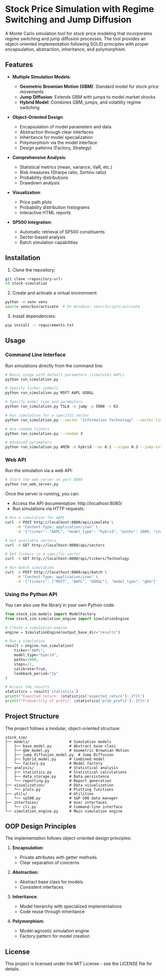 # Stock Price Simulation with Regime Switching and Jump Diffusion

A Monte Carlo simulation tool for stock price modeling that incorporates regime switching and jump diffusion processes. The tool provides an object-oriented implementation following SOLID principles with proper encapsulation, abstraction, inheritance, and polymorphism.

## Features

- **Multiple Simulation Models**:
  - **Geometric Brownian Motion (GBM)**: Standard model for stock price movements
  - **Jump Diffusion**: Extends GBM with jumps to model market shocks
  - **Hybrid Model**: Combines GBM, jumps, and volatility regime switching

- **Object-Oriented Design**:
  - Encapsulation of model parameters and data
  - Abstraction through clear interfaces
  - Inheritance for model specialization
  - Polymorphism via the model interface
  - Design patterns (Factory, Strategy)

- **Comprehensive Analysis**:
  - Statistical metrics (mean, variance, VaR, etc.)
  - Risk measures (Sharpe ratio, Sortino ratio)
  - Probability distributions
  - Drawdown analysis

- **Visualization**:
  - Price path plots
  - Probability distribution histograms
  - Interactive HTML reports

- **SP500 Integration**:
  - Automatic retrieval of SP500 constituents
  - Sector-based analysis
  - Batch simulation capabilities

## Installation

1. Clone the repository:
```bash
git clone <repository-url>
cd stock-simulation
```

2. Create and activate a virtual environment:
```bash
python -m venv venv
source venv/bin/activate  # On Windows: venv\Scripts\activate
```

3. Install dependencies:
```bash
pip install -r requirements.txt
```

## Usage

### Command Line Interface

Run simulations directly from the command line:

```bash
# Basic usage with default parameters (simulates AAPL)
python run_simulation.py

# Specify ticker symbols
python run_simulation.py MSFT AAPL GOOGL

# Specify model type and parameters
python run_simulation.py TSLA -m jump -p 5000 -s 63

# Run simulation for a specific sector
python run_simulation.py --sector "Information Technology" --sector-limit 5

# Use random tickers
python run_simulation.py --random 3

# Advanced parameters
python run_simulation.py AMZN -m hybrid --mu 0.1 --sigma 0.3 --jump-intensity 15
```

### Web API

Run the simulation via a web API:

```bash
# Start the web server on port 8080
python run_web_server.py
```

Once the server is running, you can:

- Access the API documentation: http://localhost:8080/
- Run simulations via HTTP requests:

```bash
# Run a simulation for AAPL
curl -X POST http://localhost:8080/api/simulate \
     -H "Content-Type: application/json" \
     -d '{"ticker": "AAPL", "model_type": "hybrid", "paths": 1000, "steps": 21}'

# Get available sectors
curl -X GET http://localhost:8080/api/sectors

# Get tickers in a specific sector
curl -X GET http://localhost:8080/api/tickers/Technology

# Run batch simulation
curl -X POST http://localhost:8080/api/batch \
     -H "Content-Type: application/json" \
     -d '{"tickers": ["MSFT", "AAPL", "GOOGL"], "model_type": "gbm"}'
```

### Using the Python API

You can also use the library in your own Python code:

```python
from stock_sim.models import ModelFactory
from stock_sim.simulation_engine import SimulationEngine

# Create a simulation engine
engine = SimulationEngine(output_base_dir="results")

# Run a simulation
result = engine.run_simulation(
    ticker="AAPL",
    model_type="hybrid",
    paths=1000,
    steps=21,
    calibrate=True,
    lookback_period="2y"
)

# Access the results
statistics = result['statistics']
print(f"Expected return: {statistics['expected_return']:.2f}%")
print(f"Probability of profit: {statistics['prob_profit']:.2f}%")
```

## Project Structure

The project follows a modular, object-oriented structure:

```
stock_sim/
├── models/                  # Simulation models
│   ├── base_model.py        # Abstract base class
│   ├── gbm_model.py         # Geometric Brownian Motion
│   ├── jump_diffusion_model.py  # Jump Diffusion
│   ├── hybrid_model.py      # Combined model
│   └── factory.py           # Model factory
├── analysis/                # Statistical analysis
│   ├── statistics.py        # Statistical calculations
│   ├── data_storage.py      # Data persistence
│   └── reporting.py         # Report generation
├── visualization/           # Data visualization
│   └── plots.py             # Plotting functions
├── utils/                   # Utilities
│   └── sp500.py             # S&P 500 data manager
├── interfaces/              # User interfaces
│   └── cli.py               # Command-line interface
└── simulation_engine.py     # Main simulation engine
```

## OOP Design Principles

The implementation follows object-oriented design principles:

1. **Encapsulation**:
   - Private attributes with getter methods
   - Clear separation of concerns

2. **Abstraction**:
   - Abstract base class for models
   - Consistent interfaces

3. **Inheritance**:
   - Model hierarchy with specialized implementations
   - Code reuse through inheritance

4. **Polymorphism**:
   - Model-agnostic simulation engine
   - Factory pattern for model creation

## License

This project is licensed under the MIT License - see the LICENSE file for details. 